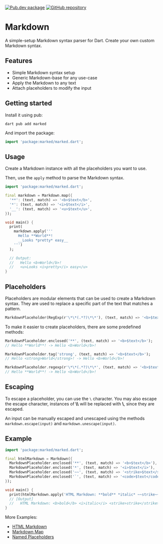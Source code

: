 [![Pub.dev package](https://img.shields.io/badge/pub.dev-marked-blue)](https://pub.dev/packages/marked)
[![GitHub repository](https://img.shields.io/badge/GitHub-Markdown--dart-blue?logo=github)](https://github.com/DrafaKiller/Markdown-dart)

# Markdown

A simple-setup Markdown syntax parser for Dart.
Create your own custom Markdown syntax.

## Features

* Simple Markdown syntax setup
* Generic Markdown-base for any use-case
* Apply the Markdown to any text
* Attach placeholders to modify the input

## Getting started

Install it using pub:
```
dart pub add marked
```

And import the package:
```dart
import 'package:marked/marked.dart';
```

## Usage

Create a Markdown instance with all the placeholders you want to use.

Then, use the `apply` method to parse the Markdown syntax.

```dart
import 'package:marked/marked.dart';

final markdown = Markdown.map({
  '**': (text, match) => '<b>$text</b>',
  '*': (text, match) => '<i>$text</i>',
  '__': (text, match) => '<u>$text</u>',
});

void main() {
  print(
    markdown.apply('''
      Hello **World**!
      __Looks *pretty* easy__
    ''')
  );

  // Output:
  //   Hello <b>World</b>!
  //   <u>Looks <i>pretty</i> easy</u>
}
```

## Placeholders

Placeholders are modular elements that can be used to create a Markdown syntax.
They are used to replace a specific part of the text that matches a pattern.

```dart
MarkdownPlaceholder(RegExp(r'\*\*(.*?)\*\*'), (text, match) => '<b>$text</b>');
```

To make it easier to create placeholders, there are some predefined methods:

```dart
MarkdownPlaceholder.enclosed('**', (text, match) => '<b>$text</b>');
// Hello **World**! -> Hello <b>World</b>!

MarkdownPlaceholder.tag('strong', (text, match) => '<b>$text</b>');
// Hello <strong>World</strong>! -> Hello <b>World</b>!

MarkdownPlaceholder.regexp(r'\*\*(.*?)\*\*', (text, match) => '<b>$text</b>');
// Hello **World**! -> Hello <b>World</b>!
```

## Escaping

  To escape a placeholder, you can use the `\` character.
  You may also escape the escape character, instances of **\\\\** will be replaced with **\\**, since they are escaped.

  An input can be manually escaped and unescaped using the methods `markdown.escape(input)` and `markdown.unescape(input)`.

## Example

```dart
import 'package:marked/marked.dart';

final htmlMarkdown = Markdown({
  MarkdownPlaceholder.enclosed('**', (text, match) => '<b>$text</b>'),
  MarkdownPlaceholder.enclosed('*', (text, match) => '<i>$text</i>'),
  MarkdownPlaceholder.enclosed('~~', (text, match) => '<strike>$text</strike>'),
  MarkdownPlaceholder.enclosed('`', (text, match) => '<code>$text</code>'),
});

void main() {
  print(htmlMarkdown.apply('HTML Markdown: **bold** *italic* ~~strike~~ `code`'));
  // [Output]
  //   HTML Markdown: <b>bold</b> <i>italic</i> <strike>strike</strike> <code>code</code>
}
```

More Examples:
* [HTML Markdown](https://pub.dev/packages/marked/example)
* [Markdown Map](https://github.com/DrafaKiller/Markdown-dart/blob/main/example/mapped.dart)
* [Named Placeholders](https://github.com/DrafaKiller/Markdown-dart/blob/main/example/named.dart)